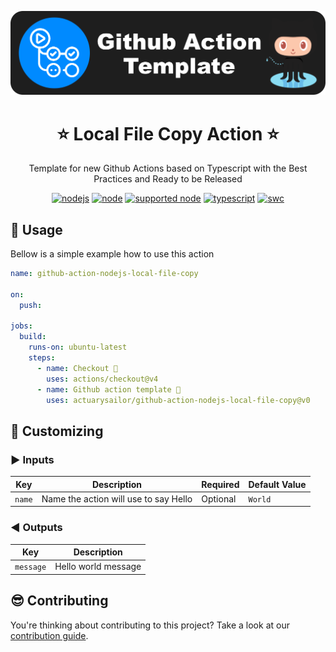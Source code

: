 <p align="center">
  <a href="https://github.com/actuarysailor/github-action-nodejs-local-file-copy" target="blank"><img src="images/logo.png" alt="Local File Copy Action" width="512" /></a>
</p>

<h1 align="center">⭐ Local File Copy Action ⭐</h1>

<p align="center">
<!-- action-docs-description source="action.yml" -->
  Template for new Github Actions based on Typescript with the Best Practices and Ready to be Released
<!-- action-docs-description source="action.yml" -->
</p>

<p align="center">
  <a href="https://github.com/actuarysailor/github-action-nodejs-local-file-copy/actions/workflows/node.yml?branch=main"><img src="https://github.com/actuarysailor/github-action-nodejs-local-file-copy/actions/workflows/node.yml/badge.svg?branch=main" alt="nodejs"/></a>
  <a href="https://nodejs.org/docs/latest-v20.x/api/index.html"><img src="https://img.shields.io/badge/node-20.x-green.svg" alt="node"/></a>
  <a href="https://nodejs.org"><img src="https://img.shields.io/badge/supported_node-18.x_--_20.x-forestgreen.svg" alt="supported node"/></a>
  <a href="https://www.typescriptlang.org/"><img src="https://img.shields.io/badge/typescript-5.x-blue.svg" alt="typescript"/></a>
  <a href="https://vitest.dev/"><img src="https://img.shields.io/badge/Test-Vitest_-yellow.svg" alt="swc"/></a>
</p>

<!-- action-docs-usage source="action-file.yml" project="actuarysailor/github-action-nodejs-local-file-copy" version="v0.11.0" x-release-please-version --> 
## 👀 Usage

Bellow is a simple example how to use this action

```yaml
name: github-action-nodejs-local-file-copy

on:
  push:

jobs:
  build:
    runs-on: ubuntu-latest
    steps:
      - name: Checkout 🛬
        uses: actions/checkout@v4
      - name: Github action template 🤩
        uses: actuarysailor/github-action-nodejs-local-file-copy@v0
```
<!-- action-docs-usage source="action-file.yml" project="actuarysailor/github-action-nodejs-local-file-copy" version="v0.11.0" x-release-please-version --> 

## 💅 Customizing

<!-- action-docs-inputs source="action.yml" -->
### ▶️ Inputs

| Key    | Description                           | Required | Default Value |
| ------ | ------------------------------------- | -------- | ------------- |
| `name` | Name the action will use to say Hello | Optional | `World`       |
<!-- action-docs-inputs source="action.yml" -->

<!-- action-docs-outputs source="action.yml" -->
### ◀️ Outputs

| Key       | Description         |
| --------- | ------------------- |
| `message` | Hello world message |
<!-- action-docs-outputs source="action.yml" -->

<!-- action-docs-runs source="action.yml" -->
<!-- action-docs-runs source="action.yml" -->

## 😎 Contributing

You're thinking about contributing to this project? Take a look at our [contribution guide](docs/CONTRIBUTING.md).
